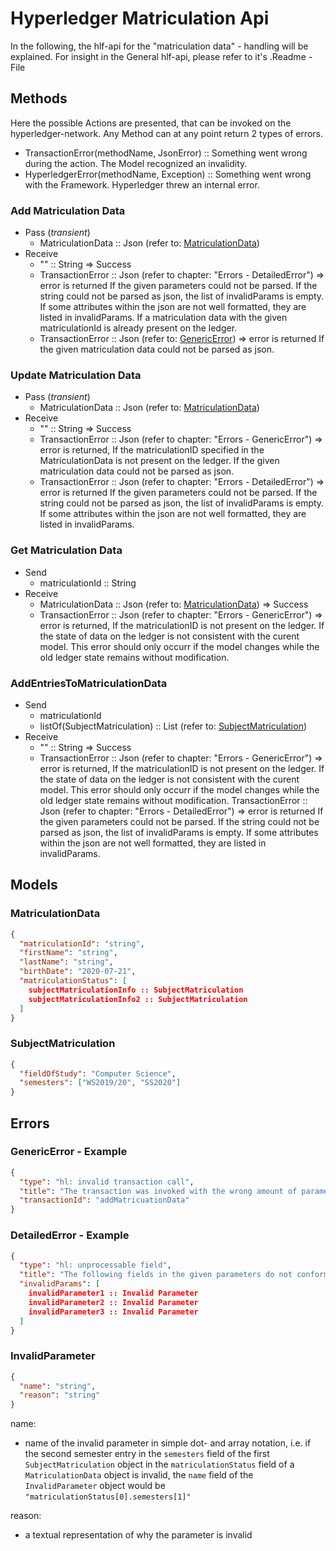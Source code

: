 # Hyperledger Matriculation Api

In the following, the hlf-api for the "matriculation data" - handling will be explained.
For insight in the General hlf-api, please refer to it's .Readme - File

## Methods

Here the possible Actions are presented, that can be invoked on the hyperledger-network.
Any Method can at any point return 2 types of errors. 
  - TransactionError(methodName, JsonError) :: Something went wrong during the action. The Model recognized an invalidity.
  - HyperledgerError(methodName, Exception) :: Something went wrong with the Framework. Hyperledger threw an internal error.

### Add Matriculation Data
- Pass (*transient*)
    - MatriculationData :: Json (refer to: [MatriculationData](#matriculationData))
- Receive
    - "" :: String
        => Success
    - TransactionError :: Json (refer to chapter: "Errors - DetailedError")
        => error is returned
          If the given parameters could not be parsed.
            If the string could not be parsed as json, the list of invalidParams is empty.
            If some attributes within the json are not well formatted, they are listed in invalidParams.
          If a matriculation data with the given matriculationId is already present on the ledger.
    - TransactionError :: Json (refer to: [GenericError](#genericError---example))
        => error is returned
          If the given matriculation data could not be parsed as json.

### Update Matriculation Data
- Pass (*transient*)
    - MatriculationData :: Json (refer to: [MatriculationData](#matriculationData))
- Receive
    - "" :: String
        => Success
    - TransactionError :: Json (refer to chapter: "Errors - GenericError")
        => error is returned, 
          If the matriculationID specified in the MatriculationData is not present on the ledger.
          If the given matriculation data could not be parsed as json.
    - TransactionError :: Json (refer to chapter: "Errors - DetailedError")
        => error is returned
          If the given parameters could not be parsed.
            If the string could not be parsed as json, the list of invalidParams is empty.
            If some attributes within the json are not well formatted, they are listed in invalidParams.

### Get Matriculation Data
- Send
    - matriculationId :: String
- Receive
    - MatriculationData :: Json (refer to: [MatriculationData](#matriculationData))
        => Success
    - TransactionError :: Json (refer to chapter: "Errors - GenericError")
        => error is returned,
          If the matriculationID is not present on the ledger.
          If the state of data on the ledger is not consistent with the curent model.
            This error should only occurr if the model changes while the old ledger state remains without modification.

### AddEntriesToMatriculationData
- Send
    - matriculationId
    - listOf(SubjectMatriculation) :: List<SubjectMatriculation> (refer to: [SubjectMatriculation](#subjectMatriculation))
- Receive
    - "" :: String
      => Success
    - TransactionError :: Json (refer to chapter: "Errors - GenericError")
        => error is returned,
          If the matriculationID is not present on the ledger.
          If the state of data on the ledger is not consistent with the curent model.
            This error should only occurr if the model changes while the old ledger state remains without modification.
     TransactionError :: Json (refer to chapter: "Errors - DetailedError")
        => error is returned
          If the given parameters could not be parsed.
            If the string could not be parsed as json, the list of invalidParams is empty. 
            If some attributes within the json are not well formatted, they are listed in invalidParams.

## Models

### MatriculationData
```json
{
  "matriculationId": "string",
  "firstName": "string",
  "lastName": "string",
  "birthDate": "2020-07-21",
  "matriculationStatus": [
    subjectMatriculationInfo :: SubjectMatriculation
    subjectMatriculationInfo2 :: SubjectMatriculation
  ]
}
```

### SubjectMatriculation
```json
{
  "fieldOfStudy": "Computer Science",
  "semesters": ["WS2019/20", "SS2020"]
}

```

## Errors

### GenericError - Example
```json
{
  "type": "hl: invalid transaction call",
  "title": "The transaction was invoked with the wrong amount of parameters. Expected: ${expected} Actual: ${actual}",
  "transactionId": "addMatricuationData"
}
```

### DetailedError - Example
```json
{
  "type": "hl: unprocessable field",
  "title": "The following fields in the given parameters do not conform to the specified format.",
  "invalidParams": [
    invalidParameter1 :: Invalid Parameter
    invalidParameter2 :: Invalid Parameter
    invalidParameter3 :: Invalid Parameter
  ]
}
```

### InvalidParameter
```json
{
  "name": "string",
  "reason": "string"
}
```
name:
- name of the invalid parameter in simple dot- and array notation, i.e. if the second semester entry in the ```semesters``` field of the first ```SubjectMatriculation``` object in the ```matriculationStatus``` field of a ```MatriculationData``` object is invalid, the ```name``` field of the ```InvalidParameter``` object would be ```"matriculationStatus[0].semesters[1]"```

reason:
- a textual representation of why the parameter is invalid
